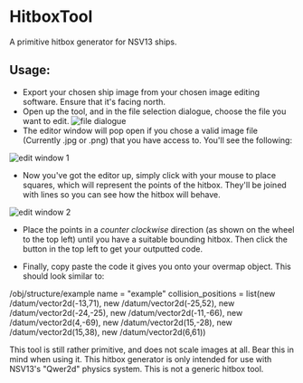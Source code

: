 # HitboxTool
A primitive hitbox generator for NSV13 ships.

## Usage:
* Export your chosen ship image from your chosen image editing software. Ensure that it's facing north.
* Open up the tool, and in the file selection dialogue, choose the file you want to edit.
![file dialogue](https://cdn.discordapp.com/attachments/593077519247474689/701250519901011989/unknown.png "File selection example")
* The editor window will pop open if you chose a valid image file (Currently .jpg or .png) that you have access to. You'll see the following:

![edit window 1](https://cdn.discordapp.com/attachments/593077519247474689/701251000417124403/unknown.png "Editor window before making changes")

* Now you've got the editor up, simply click with your mouse to place squares, which will represent the points of the hitbox. They'll be joined with lines so you can see how the hitbox will behave.

![edit window 2](https://cdn.discordapp.com/attachments/593077519247474689/701251355330740294/unknown.png "An example hitbox")

* Place the points in a _counter clockwise_ direction (as shown on the wheel to the top left) until you have a suitable bounding hitbox. Then click the button in the top left to get your outputted code.

* Finally, copy paste the code it gives you onto your overmap object. This should look similar to:

/obj/structure/example
	name = "example"
	collision_positions = list(new /datum/vector2d(-13,71), new /datum/vector2d(-25,52), new /datum/vector2d(-24,-25), new /datum/vector2d(-11,-66), new /datum/vector2d(4,-69), new /datum/vector2d(15,-28), new /datum/vector2d(15,38), new /datum/vector2d(6,61))

This tool is still rather primitive, and does not scale images at all. Bear this in mind when using it.
This hitbox generator is only intended for use with NSV13's "Qwer2d" physics system. This is not a generic hitbox tool.
